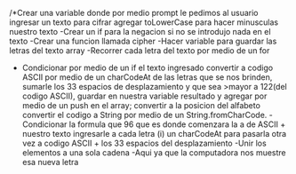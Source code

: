 /*Crear una variable donde por medio prompt le pedimos al usuario ingresar un texto para cifrar agregar toLowerCase para hacer minusculas nuestro texto
-Crear un if para la negacion si no se introdujo nada en el texto
-Crear una funcion llamada cipher
-Hacer variable para guardar las letras del texto array
-Recorrer cada letra del texto por medio de un for
- Condicionar por medio de un if el texto ingresado convertir a codigo ASCII por medio de un charCodeAt  de las letras que se nos brinden, sumarle los 33 espacios de desplazamiento y que sea >mayor a 122(del codigo ASCII), guardar en nuestra variable resultado y agregar por medio de un push en el array; convertir a la posicion del alfabeto convertir el codigo a String por medio de un String.fromCharCode.
-Condicionar  la formula que 96 que es donde comenzara la a de ASCII + nuestro texto ingresarle a cada letra (i) un charCodeAt para pasarla otra vez a codigo ASCII  + los 33 espacios del desplazamiento
-Unir los elementos a una sola cadena
-Aqui ya que la computadora nos muestre esa nueva letra
